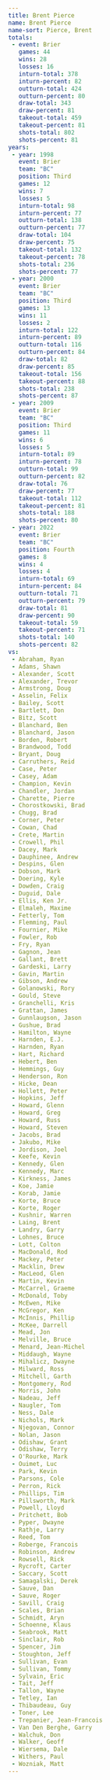 ```yaml
---
title: Brent Pierce
name: Brent Pierce
name-sort: Pierce, Brent
totals:
 - event: Brier
   games: 44
   wins: 28
   losses: 16
   inturn-total: 378
   inturn-percent: 82
   outturn-total: 424
   outturn-percent: 80
   draw-total: 343
   draw-percent: 81
   takeout-total: 459
   takeout-percent: 81
   shots-total: 802
   shots-percent: 81
years:
 - year: 1998
   event: Brier
   team: "BC"
   position: Third
   games: 12
   wins: 7
   losses: 5
   inturn-total: 98
   inturn-percent: 77
   outturn-total: 138
   outturn-percent: 77
   draw-total: 104
   draw-percent: 75
   takeout-total: 132
   takeout-percent: 78
   shots-total: 236
   shots-percent: 77
 - year: 2000
   event: Brier
   team: "BC"
   position: Third
   games: 13
   wins: 11
   losses: 2
   inturn-total: 122
   inturn-percent: 89
   outturn-total: 116
   outturn-percent: 84
   draw-total: 82
   draw-percent: 85
   takeout-total: 156
   takeout-percent: 88
   shots-total: 238
   shots-percent: 87
 - year: 2009
   event: Brier
   team: "BC"
   position: Third
   games: 11
   wins: 6
   losses: 5
   inturn-total: 89
   inturn-percent: 78
   outturn-total: 99
   outturn-percent: 82
   draw-total: 76
   draw-percent: 77
   takeout-total: 112
   takeout-percent: 81
   shots-total: 188
   shots-percent: 80
 - year: 2022
   event: Brier
   team: "BC"
   position: Fourth
   games: 8
   wins: 4
   losses: 4
   inturn-total: 69
   inturn-percent: 84
   outturn-total: 71
   outturn-percent: 79
   draw-total: 81
   draw-percent: 90
   takeout-total: 59
   takeout-percent: 71
   shots-total: 140
   shots-percent: 82
vs:
 - Abraham, Ryan
 - Adams, Shawn
 - Alexander, Scott
 - Alexander, Trevor
 - Armstrong, Doug
 - Asselin, Felix
 - Bailey, Scott
 - Bartlett, Don
 - Bitz, Scott
 - Blanchard, Ben
 - Blanchard, Jason
 - Borden, Robert
 - Brandwood, Todd
 - Bryant, Doug
 - Carruthers, Reid
 - Case, Peter
 - Casey, Adam
 - Champion, Kevin
 - Chandler, Jordan
 - Charette, Pierre
 - Chorostkowski, Brad
 - Chugg, Brad
 - Corner, Peter
 - Cowan, Chad
 - Crete, Martin
 - Crowell, Phil
 - Dacey, Mark
 - Dauphinee, Andrew
 - Despins, Glen
 - Dobson, Mark
 - Doering, Kyle
 - Dowden, Craig
 - Duguid, Dale
 - Ellis, Ken Jr.
 - Elmaleh, Maxime
 - Fetterly, Tom
 - Flemming, Paul
 - Fournier, Mike
 - Fowler, Rob
 - Fry, Ryan
 - Gagnon, Jean
 - Gallant, Brett
 - Gardeski, Larry
 - Gavin, Martin
 - Gibson, Andrew
 - Golanowski, Rory
 - Gould, Steve
 - Granchelli, Kris
 - Grattan, James
 - Gunnlaugson, Jason
 - Gushue, Brad
 - Hamilton, Wayne
 - Harnden, E.J.
 - Harnden, Ryan
 - Hart, Richard
 - Hebert, Ben
 - Hemmings, Guy
 - Henderson, Ron
 - Hicke, Dean
 - Hollett, Peter
 - Hopkins, Jeff
 - Howard, Glenn
 - Howard, Greg
 - Howard, Russ
 - Howard, Steven
 - Jacobs, Brad
 - Jakubo, Mike
 - Jordison, Joel
 - Keefe, Kevin
 - Kennedy, Glen
 - Kennedy, Marc
 - Kirkness, James
 - Koe, Jamie
 - Korab, Jamie
 - Korte, Bruce
 - Korte, Roger
 - Kushnir, Warren
 - Laing, Brent
 - Landry, Garry
 - Lohnes, Bruce
 - Lott, Colton
 - MacDonald, Rod
 - Mackey, Peter
 - Macklin, Drew
 - MacLeod, Glen
 - Martin, Kevin
 - McCarrel, Graeme
 - McDonald, Toby
 - McEwen, Mike
 - McGregor, Ken
 - McInnis, Phillip
 - McKee, Darrell
 - Mead, Jon
 - Melville, Bruce
 - Menard, Jean-Michel
 - Middaugh, Wayne
 - Mihalicz, Dwayne
 - Milward, Ross
 - Mitchell, Garth
 - Montgomery, Rod
 - Morris, John
 - Nadeau, Jeff
 - Naugler, Tom
 - Ness, Dale
 - Nichols, Mark
 - Njegovan, Connor
 - Nolan, Jason
 - Odishaw, Grant
 - Odishaw, Terry
 - O'Rourke, Mark
 - Ouimet, Luc
 - Park, Kevin
 - Parsons, Cole
 - Perron, Rick
 - Phillips, Tim
 - Pillsworth, Mark
 - Powell, Lloyd
 - Pritchett, Bob
 - Pyper, Dwayne
 - Rathje, Larry
 - Reed, Tom
 - Roberge, Francois
 - Robinson, Andrew
 - Rowsell, Rick
 - Rycroft, Carter
 - Saccary, Scott
 - Samagalski, Derek
 - Sauve, Dan
 - Sauve, Roger
 - Savill, Craig
 - Scales, Brian
 - Schmidt, Aryn
 - Schoenne, Klaus
 - Seabrook, Matt
 - Sinclair, Rob
 - Spencer, Jim
 - Stoughton, Jeff
 - Sullivan, Evan
 - Sullivan, Tommy
 - Sylvain, Eric
 - Tait, Jeff
 - Tallon, Wayne
 - Tetley, Ian
 - Thibaudeau, Guy
 - Toner, Lee
 - Trepanier, Jean-Francois
 - Van Den Berghe, Garry
 - Walchuk, Don
 - Walker, Geoff
 - Wiersema, Dale
 - Withers, Paul
 - Wozniak, Matt
---
```

